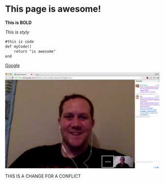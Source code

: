 # This page is awesome!

**This is BOLD**

*This is styly*

```
#this is code
def myCode()
    return "is awesome"
end

```

[Google](http://www.google.com)

![GPS1Screenshot](GPS1Screenshot.png)

THIS IS A CHANGE FOR A CONFLICT
